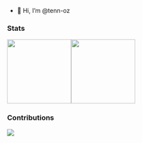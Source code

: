 - 👋 Hi, I’m @tenn-oz

### Stats
<div style="display:flex" >
  <img height=150px align="center" src="https://github-readme-stats.vercel.app/api?username=tenn-oz" />

  <img height=150px align="center" src="https://github-readme-stats.vercel.app/api/top-langs?username=tenn-oz&layout=compact" />
</div>

### Contributions
<img align="center" src="http://github-profile-summary-cards.vercel.app/api/cards/profile-details?username=tenn-oz&theme=default" />


<!---
tenn-oz/tenn-oz is a ✨ special ✨ repository because its `README.md` (this file) appears on your GitHub profile.
You can click the Preview link to take a look at your changes.
--->
